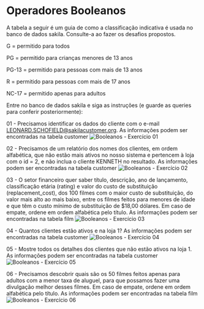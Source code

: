 # Operadores Booleanos

A tabela a seguir é um guia de como a classificação indicativa é usada no banco de dados sakila. Consulte-a ao fazer os desafios propostos.

G = permitido para todos

PG = permitido para crianças menores de 13 anos

PG-13 = permitido para pessoas com mais de 13 anos

R = permitido para pessoas com mais de 17 anos

NC-17 = permitido apenas para adultos

Entre no banco de dados sakila e siga as instruções (e guarde as queries para conferir posteriormente):

01 - Precisamos identificar os dados do cliente com o e-mail LEONARD.SCHOFIELD@sakilacustomer.org. As informações podem ser encontradas na tabela customer
![Booleanos - Exercício 01](https://github.com/brunaLoyola/trybe-exercises/assets/51630262/5aa7e1a9-d6ec-416f-8930-4af1126d24b1)

02 - Precisamos de um relatório dos nomes dos clientes, em ordem alfabética, que não estão mais ativos no nosso sistema e pertencem à loja com o id = 2, e não inclua o cliente KENNETH no resultado. As informações podem ser encontradas na tabela customer
![Booleanos - Exercício 02](https://github.com/brunaLoyola/trybe-exercises/assets/51630262/90202f86-a14f-41d8-ba44-cf55a6cd8087)

03 - O setor financeiro quer saber título, descrição, ano de lançamento, classificação etária (rating) e valor do custo de substituição (replacement_cost), dos 100 filmes com o maior custo de substituição, do valor mais alto ao mais baixo, entre os filmes feitos para menores de idade e que têm o custo mínimo de substituição de $18,00 dólares. Em caso de empate, ordene em ordem alfabética pelo título. As informações podem ser encontradas na tabela film
![Booleanos - Exercício 03](https://github.com/brunaLoyola/trybe-exercises/assets/51630262/ca8bc79f-1bf0-4a97-86cc-e09f8857e431)


04 - Quantos clientes estão ativos e na loja 1? As informações podem ser encontradas na tabela customer
![Booleanos - Exercício 04](https://github.com/brunaLoyola/trybe-exercises/assets/51630262/e179de45-c93f-4c52-8458-a96c91e7722e)

05 - Mostre todos os detalhes dos clientes que não estão ativos na loja 1. As informações podem ser encontradas na tabela customer
![Booleanos - Exercício 05](https://github.com/brunaLoyola/trybe-exercises/assets/51630262/096ae431-97bd-4557-82a9-19b223b8630e)

06 - Precisamos descobrir quais são os 50 filmes feitos apenas para adultos com a menor taxa de aluguel, para que possamos fazer uma divulgação melhor desses filmes. Em caso de empate, ordene em ordem alfabética pelo título. As informações podem ser encontradas na tabela film
![Booleanos - Exercício 06](https://github.com/brunaLoyola/trybe-exercises/assets/51630262/5bdc01ab-c334-4667-b9fb-568e3199e6e6)
